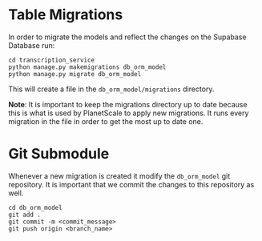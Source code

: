 # Table Migrations
In order to migrate the models and reflect the changes on the Supabase Database run:

```
cd transcription_service
python manage.py makemigrations db_orm_model
python manage.py migrate db_orm_model
```

This will create a file in the ```db_orm_model/migrations``` directory.

**Note**: It is important to keep the migrations directory up to date because this is what is used by PlanetScale to apply new migrations. It runs every migration in the file in order to get the most up to date one.

# Git Submodule

Whenever a new migration is created it modify the ```db_orm_model``` git repository. It is important that we commit the changes to this repository as well.

```
cd db_orm_model
git add .
git commit -m <commit_message>
git push origin <branch_name>
```
